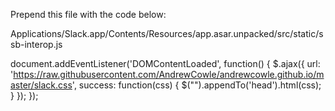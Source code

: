 

Prepend this file with the code below:

Applications/Slack.app/Contents/Resources/app.asar.unpacked/src/static/ssb-interop.js

document.addEventListener('DOMContentLoaded', function() {
 $.ajax({
   url: 'https://raw.githubusercontent.com/AndrewCowle/andrewcowle.github.io/master/slack.css',
   success: function(css) {
     $("<style></style>").appendTo('head').html(css);
   }
 });
});
